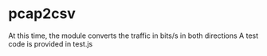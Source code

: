 # pcap2csv

At this time, the module converts the traffic in bits/s in both directions
A test code is provided in test.js